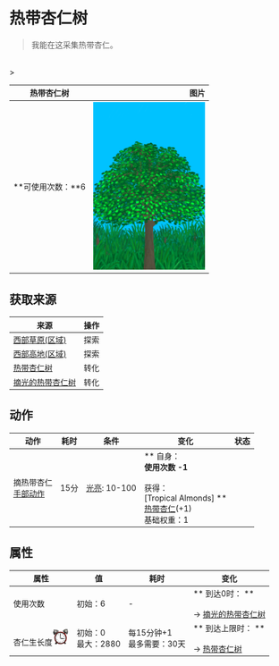# 热带杏仁树  
> 我能在这采集热带杏仁。  
<br>  
>   
  
  热带杏仁树  |   图片   
 ----  |  ----:   
 **可使用次数：**6  |  <img decoding="async" src="Sprite/TropicalAlmondTree.png" href="a.md" style="max-width:300px;max-height:300px;">   
  
## 获取来源  
来源  |  操作  
----  |  ----  
[西部草原(区域)](GrasslandsW.md)  |  探索  
[西部高地(区域)](HighlandsWestern.md)  |  探索  
[热带杏仁树](TropicalAlmondTree.md)  |  转化  
[摘光的热带杏仁树](TropicalAlmondTreeCleared.md)  |  转化  
## 动作  
动作  |  耗时  |  条件  |  变化  |  状态  
----  |  ----  |  ----  |  ----  |  ----  
摘热带杏仁<br>[手部动作](HandAction.md)  |  15分  |  [光亮](Light.md): 10-100  |  ** 自身：**<br>使用次数  -1<br><br>** 获得： **<br>** [Tropical Almonds] **<br>  [热带杏仁](TropicalAlmonds.md)(+1)<br>基础权重：1  |    
## 属性   
属性  |  值  |  耗时  |  变化  
----  |  ----  |  ----  |  ----  
使用次数  |  初始：6  |  -  |  ** 到达0时： **<br><br>→ [摘光的热带杏仁树](TropicalAlmondTreeCleared.md)  
杏仁生长度<img decoding="async" src="Sprite/AlarmClock.png" href="a.md" style="max-width:30px;max-height:30px;">  |  初始：0<br>最大：2880  |  每15分钟+1<br>最多需要：30天  |  ** 到达上限时： **<br><br>→ [热带杏仁树](TropicalAlmondTree.md)  


<script>document.title="热带杏仁树 - 卡牌生存百科 Card Survival Wiki";</script>